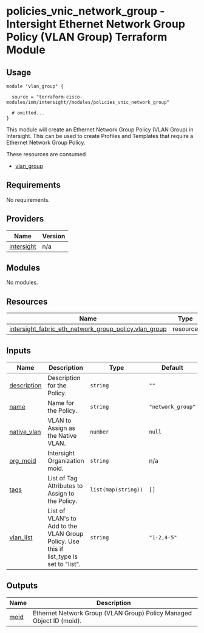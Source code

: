 # policies_vnic_network_group - Intersight Ethernet Network Group Policy (VLAN Group) Terraform Module

## Usage

```hcl
module "vlan_group" {

  source = "terraform-cisco-modules/imm/intersight//modules/policies_vnic_network_group"

  # omitted...
}
```

This module will create an Ethernet Network Group Policy (VLAN Group) in Intersight.  This can be used to create Profiles and Templates that require a Ethernet Network Group Policy.  

These resources are consumed

* [vlan_group](https://registry.terraform.io/providers/CiscoDevNet/intersight/latest/docs/resources/fabric_eth_network_group_policy)

<!-- BEGINNING OF PRE-COMMIT-TERRAFORM DOCS HOOK -->
## Requirements

No requirements.

## Providers

| Name | Version |
|------|---------|
| <a name="provider_intersight"></a> [intersight](#provider\_intersight) | n/a |

## Modules

No modules.

## Resources

| Name | Type |
|------|------|
| [intersight_fabric_eth_network_group_policy.vlan_group](https://registry.terraform.io/providers/CiscoDevNet/intersight/latest/docs/resources/fabric_eth_network_group_policy) | resource |

## Inputs

| Name | Description | Type | Default | Required |
|------|-------------|------|---------|:--------:|
| <a name="input_description"></a> [description](#input\_description) | Description for the Policy. | `string` | `""` | no |
| <a name="input_name"></a> [name](#input\_name) | Name for the Policy. | `string` | `"network_group"` | no |
| <a name="input_native_vlan"></a> [native\_vlan](#input\_native\_vlan) | VLAN to Assign as the Native VLAN. | `number` | `null` | no |
| <a name="input_org_moid"></a> [org\_moid](#input\_org\_moid) | Intersight Organization moid. | `string` | n/a | yes |
| <a name="input_tags"></a> [tags](#input\_tags) | List of Tag Attributes to Assign to the Policy. | `list(map(string))` | `[]` | no |
| <a name="input_vlan_list"></a> [vlan\_list](#input\_vlan\_list) | List of VLAN's to Add to the VLAN Group Policy.  Use this if list\_type is set to "list". | `string` | `"1-2,4-5"` | no |

## Outputs

| Name | Description |
|------|-------------|
| <a name="output_moid"></a> [moid](#output\_moid) | Ethernet Network Group (VLAN Group) Policy Managed Object ID (moid). |
<!-- END OF PRE-COMMIT-TERRAFORM DOCS HOOK -->

